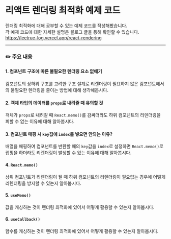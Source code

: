 # 리액트 렌더링 최적화 예제 코드

렌더링 최적화에 대해 공부할 수 있는 예제 코드를 작성해봤습니다. <br/>
각 예제 코드에 대한 자세한 설명은 블로그 글을 통해 확인할 수 있습니다. <br/>
https://leetrue-log.vercel.app/react-rendering

<hr/>

### ✏️ 주요 내용

#### 1. 컴포넌트 구조에 따른 불필요한 렌더링 요소 없애기

컴포넌트의 상하위 구조를 고려한 구조 설계로 리렌더링이 필요하지 않은 컴포넌트에서의 불필요한 렌더링을 줄이는 방법에 대해 생각해봅시다.

#### 2. 객체 타입의 데이터를 `props`로 내려줄 때 유의할 것

객체가 `props`로 내려갈 때 `React.memo()`를 감싸더라도 하위 컴포넌트의 리렌더링을 피할 수 없는 이유에 대해 알아봅시다.

#### 3. 컴포넌트 매핑 시 `key`값에 `index`를 넣으면 안되는 이유?

배열을 매핑하여 컴포넌트를 반환할 때의 `key`값을 `index`로 설정하면 `React.memo()`로 랩핑을 하더라도 리렌더링이 발생할 수 있는 이유에 대해 알아봅시다.

#### 4. `React.memo()`

상위 컴포넌트가 리렌더링이 될 때 하위 컴포넌트의 리렌더링이 필요없는 경우에 어떻게 리렌더링을 방지할 수 있는지 알아봅시다.

#### 5. `useMemo()`

값을 캐싱하는 것이 렌더링 최적화에 있어서 어떻게 활용할 수 있는지 알아봅시다.

#### 6. `useCallback()`

함수를 캐싱하는 것이 렌더링 최적화에 있어서 어떻게 활용할 수 있는지 알아봅시다.
